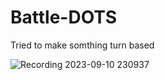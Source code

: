 # Battle-DOTS
Tried to make somthing turn based

![Recording 2023-09-10 230937](https://github.com/Darkos-den/Battle-DOTS/assets/14784631/28eb670b-feb8-42e1-81a6-8bf9599015ac)
